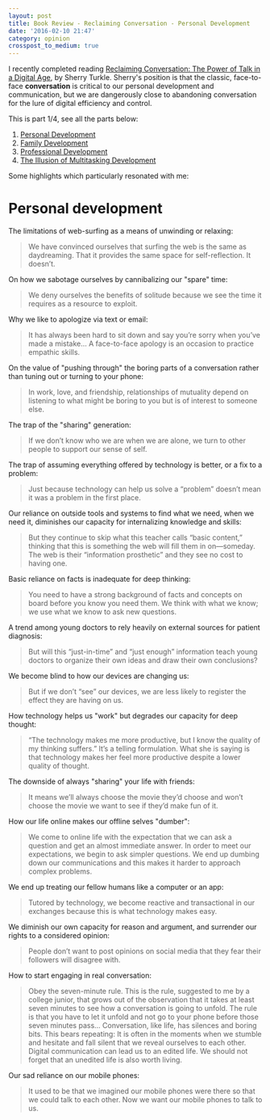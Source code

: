 ```yaml
---
layout: post
title: Book Review - Reclaiming Conversation - Personal Development
date: '2016-02-10 21:47'
category: opinion
crosspost_to_medium: true
---
```


I recently completed reading [Reclaiming Conversation: The Power of Talk in a Digital Age](http://www.amazon.com/dp/B00SI0B6PC/ref=r_soa_w_d), by Sherry Turkle. Sherry's position is that the classic, face-to-face **conversation** is critical to our personal development and communication, but we are dangerously close to abandoning conversation for the lure of digital efficiency and control.

This is part 1/4, see all the parts below:

1. [Personal Development](/opinion/book-review-reclaiming-conversation-personal-development/)
2. [Family Development](/opinion/book-review-reclaiming-conversation-family-development/)
3. [Professional Development](/opinion/book-review-reclaiming-conversation-professional-development/)
4. [The Illusion of Multitasking Development](/opinion/book-review-reclaiming-conversation-illusion-of-multitasking/)

Some highlights which particularly resonated with me:

# Personal development
The limitations of web-surfing as a means of unwinding or relaxing:

> We have convinced ourselves that surfing the web is the same as daydreaming. That it provides the same space for self-reflection. It doesn’t.

On how we sabotage ourselves by cannibalizing our "spare" time:

> We deny ourselves the benefits of solitude because we see the time it requires as a resource to exploit.

Why we like to apologize via text or email:

> It has always been hard to sit down and say you’re sorry when you’ve made a mistake... <snip> A face-to-face apology is an occasion to practice empathic skills.

On the value of "pushing through" the boring parts of a conversation rather than tuning out or turning to your phone:

> In work, love, and friendship, relationships of mutuality depend on listening to what might be boring to you but is of interest to someone else.

The trap of the "sharing" generation:

> If we don’t know who we are when we are alone, we turn to other people to support our sense of self.

The trap of assuming everything offered by technology is better, or a fix to a problem:

> Just because technology can help us solve a “problem” doesn’t mean it was a problem in the first place.

Our reliance on outside tools and systems to find what we need, when we need it, diminishes our capacity for internalizing knowledge and skills:

> But they continue to skip what this teacher calls “basic content,” thinking that this is something the web will fill them in on—someday. The web is their “information prosthetic” and they see no cost to having one.

Basic reliance on facts is inadequate for deep thinking:

> You need to have a strong background of facts and concepts on board before you know you need them. We think with what we know; we use what we know to ask new questions.

A trend among young doctors to rely heavily on external sources for patient diagnosis:

> But will this “just-in-time” and “just enough” information teach young doctors to organize their own ideas and draw their own conclusions?

We become blind to how our devices are changing us:

> But if we don’t “see” our devices, we are less likely to register the effect they are having on us.

How technology helps us "work" but degrades our capacity for deep thought:

> “The technology makes me more productive, but I know the quality of my thinking suffers.” It’s a telling formulation. What she is saying is that technology makes her feel more productive despite a lower quality of thought.

The downside of always "sharing" your life with friends:

> It means we’ll always choose the movie they’d choose and won’t choose the movie we want to see if they’d make fun of it.

How our life online makes our offline selves "dumber":

> We come to online life with the expectation that we can ask a question and get an almost immediate answer. In order to meet our expectations, we begin to ask simpler questions. We end up dumbing down our communications and this makes it harder to approach complex problems.

We end up treating our fellow humans like a computer or an app:

> Tutored by technology, we become reactive and transactional in our exchanges because this is what technology makes easy.

We diminish our own capacity for reason and argument, and surrender our rights to a considered opinion:

> People don’t want to post opinions on social media that they fear their followers will disagree with.

How to start engaging in real conversation:

> Obey the seven-minute rule. This is the rule, suggested to me by a college junior, that grows out of the observation that it takes at least seven minutes to see how a conversation is going to unfold. The rule is that you have to let it unfold and not go to your phone before those seven minutes pass... Conversation, like life, has silences and boring bits. This bears repeating: It is often in the moments when we stumble and hesitate and fall silent that we reveal ourselves to each other. Digital communication can lead us to an edited life. We should not forget that an unedited life is also worth living.

Our sad reliance on our mobile phones:

> It used to be that we imagined our mobile phones were there so that we could talk to each other. Now we want our mobile phones to talk to us.
